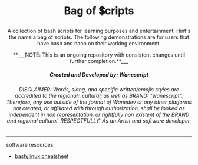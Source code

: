 # <p align="center">Bag of 💲cripts</p>

<p align="center"> A collection of bash scripts for learning purposes and entertainment. Hint's the name a bag of scripts. The following demonstrations are for users that have bash and nano on their working environment.</p>

<p align="center">**___NOTE: This is an ongoing repository with consistent changes until further completion.**___</p>


<h5 align="center">Created and Developed by: Wanescript</h5>
<h6 align="center">DISCLAIMER: Words, slang, and specific written/emojis styles are accredited to the regional:\ cultural; as well as BRAND: "wanescript". Therefore, any use outside of the format of Wanedev or any other platforms not created, or affiliated with through authorization, shall be looked as independent in non representation, or rightfully non existent of the BRAND and regional cultural. RESPECTFULLY: As an Artist and software developer.</h6>

---

software resources:

- [bash/linux cheatsheet](https://linuxconfig.org/bash-scripting-cheat-sheet)



